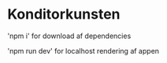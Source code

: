 # Konditorkunsten
'npm i' for download af dependencies

'npm run dev' for localhost rendering af appen
